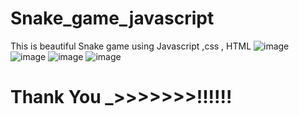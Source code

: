 # Snake_game_javascript
This is beautiful Snake game using Javascript ,css , HTML
![image](https://user-images.githubusercontent.com/102310770/188110971-88d56ea6-8b93-4d66-949e-47a91f9e4ba3.png)
![image](https://user-images.githubusercontent.com/102310770/188111057-32df2a16-3050-4c20-81e0-3e059ec10202.png)
![image](https://user-images.githubusercontent.com/102310770/188111472-ecd3a343-9f74-4fbc-861c-c628568c501c.png)
![image](https://user-images.githubusercontent.com/102310770/188111565-60036fb6-5239-4529-b2f9-4805c90a59a1.png)
# Thank You _>>>>>>>!!!!!!

